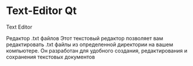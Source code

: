 # Text-Editor Qt
Text Editor

Редактор .txt файлов
Этот текстовый редактор позволяет вам редактировать .txt файлы из определенной директории на вашем компьютере.
Он разработан для удобного создания, редактирования и сохранения текстовых документов
